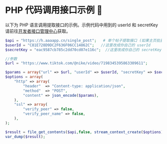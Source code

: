 # PHP 代码调用接口示例 📄

以下为 PHP 语言调用提取接口的示例。示例代码中用到的 userId 和 secretKey 请前往[开发者接口管理中心](https://h.aaaapp.cn/user/developer)获取。

```php
$api = "https://h.aaaapp.cn/single_post";   # 单个帖子提取接口 (如果主页批量提取使用：https://h.aaaapp.cn/posts)
$userId = "C81E728D9DC2F636F06CC14862C";   //这里改成你自己的 userId
$secretKey = "eac9587cb785c2dd70cd07e116c";  //这里改成你自己的 secretKey

//参数
$url = "https://www.tiktok.com/@nike/video/7198345395863309611";

$params = array("url" => $url, "userId" => $userId, "secretKey" => $secretKey);
$options = array(
    "http" => array(
        "header"  => "Content-type: application/json",
        "method"  => "POST",
        "content" => json_encode($params),
    ),
    "ssl" => array(
        "verify_peer" => false,
        "verify_peer_name" => false,
    ),
);

$result = file_get_contents($api,false, stream_context_create($options));
var_dump($result);
```
